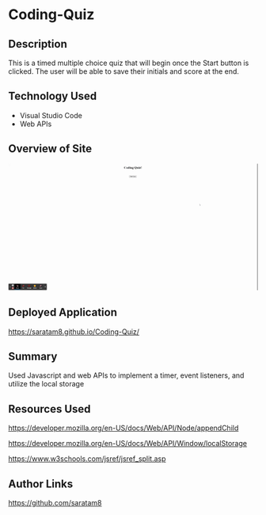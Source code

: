 # Coding-Quiz

## Description
This is a timed multiple choice quiz that will begin once the Start button is clicked. The user will be able to save their initials and score at the end.

## Technology Used
* Visual Studio Code
* Web APIs

## Overview of Site
![Gif of Coding Quiz App](./assets/images/Coding%20Quiz.gif)

## Deployed Application
https://saratam8.github.io/Coding-Quiz/

## Summary
Used Javascript and web APIs to implement a timer, event listeners, and utilize the local storage

## Resources Used
https://developer.mozilla.org/en-US/docs/Web/API/Node/appendChild

https://developer.mozilla.org/en-US/docs/Web/API/Window/localStorage

https://www.w3schools.com/jsref/jsref_split.asp


## Author Links
https://github.com/saratam8